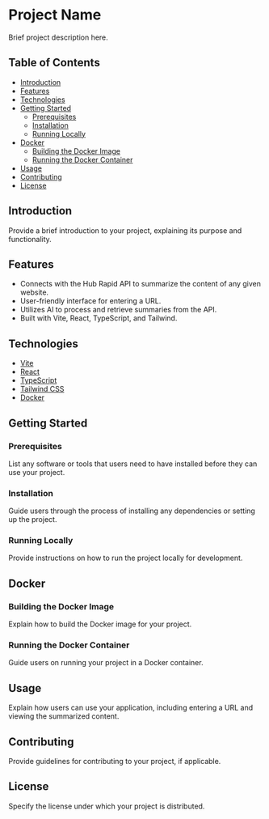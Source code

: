 # Project Name

Brief project description here.

## Table of Contents

- [Introduction](#introduction)
- [Features](#features)
- [Technologies](#technologies)
- [Getting Started](#getting-started)
  - [Prerequisites](#prerequisites)
  - [Installation](#installation)
  - [Running Locally](#running-locally)
- [Docker](#docker)
  - [Building the Docker Image](#building-the-docker-image)
  - [Running the Docker Container](#running-the-docker-container)
- [Usage](#usage)
- [Contributing](#contributing)
- [License](#license)

## Introduction

Provide a brief introduction to your project, explaining its purpose and functionality.

## Features

- Connects with the Hub Rapid API to summarize the content of any given website.
- User-friendly interface for entering a URL.
- Utilizes AI to process and retrieve summaries from the API.
- Built with Vite, React, TypeScript, and Tailwind.

## Technologies

- [Vite](https://vitejs.dev/)
- [React](https://reactjs.org/)
- [TypeScript](https://www.typescriptlang.org/)
- [Tailwind CSS](https://tailwindcss.com/)
- [Docker](https://www.docker.com/)

## Getting Started

### Prerequisites

List any software or tools that users need to have installed before they can use your project.

### Installation

Guide users through the process of installing any dependencies or setting up the project.

### Running Locally

Provide instructions on how to run the project locally for development.

## Docker

### Building the Docker Image

Explain how to build the Docker image for your project.

### Running the Docker Container

Guide users on running your project in a Docker container.

## Usage

Explain how users can use your application, including entering a URL and viewing the summarized content.

## Contributing

Provide guidelines for contributing to your project, if applicable.

## License

Specify the license under which your project is distributed.

